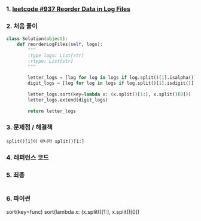 ### 1. [leetcode #937 Reorder Data in Log Files](https://leetcode.com/problems/reorder-data-in-log-files/) 

### 2. 처음 풀이

``` python
class Solution(object):
    def reorderLogFiles(self, logs):
        """
        :type logs: List[str]
        :rtype: List[str]
        """
        
        letter_logs = [log for log in logs if log.split()[1].isalpha()]
        digit_logs = [log for log in logs if log.split()[1].isdigit()]
        
        letter_logs.sort(key=lambda x: (x.split()[1:], x.split()[0]))        
        letter_logs.extend(digit_logs)
        
        return letter_logs
```

### 3. 문제점 / 해결책
	split()[1]이 아니라 split()[1:]
	
### 4. 레퍼런스 코드

### 5. 최종

``` python

```

### 6. 파이썬

sort(key=func)
sort(lambda x: (x.split()[1:], x.split()[0])
<!--stackedit_data:
eyJoaXN0b3J5IjpbNDc5NTA0MTVdfQ==
-->